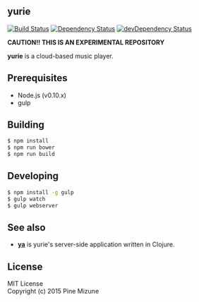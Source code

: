 yurie
------
[![Build Status](https://drone.io/github.com/pine613/yurie/status.png)](https://drone.io/github.com/pine613/yurie/latest)
[![Dependency Status](https://david-dm.org/pine613/yurie.svg)](https://david-dm.org/pine613/yurie)
[![devDependency Status](https://david-dm.org/pine613/yurie/dev-status.svg)](https://david-dm.org/pine613/yurie#info=devDependencies)

**CAUTION!! THIS IS AN EXPERIMENTAL REPOSITORY**

**yurie** is a cloud-based music player.

## Prerequisites

- Node.js (v0.10.x)
- gulp

## Building

```sh
$ npm install
$ npm run bower
$ npm run build
```

## Developing

```sh
$ npm install -g gulp
$ gulp watch
$ gulp webserver
```

## See also

- [**ya**](https://github.com/pine613/ya) is yurie's server-side application written in Clojure.

## License
MIT License<br />
Copyright (c) 2015 Pine Mizune